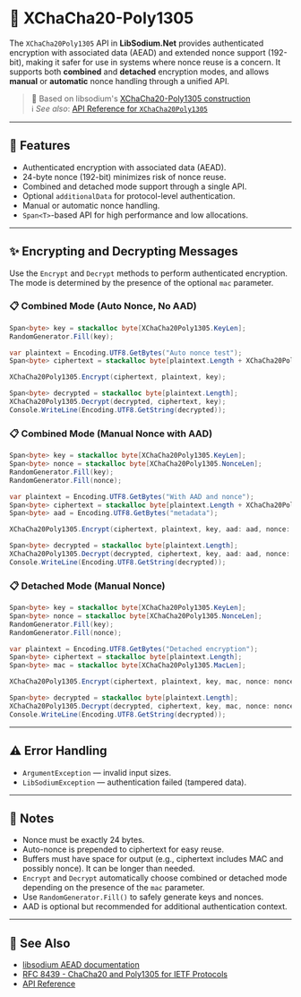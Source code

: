 # 🔐 XChaCha20-Poly1305

The `XChaCha20Poly1305` API in **LibSodium.Net** provides authenticated encryption with associated data (AEAD) and extended nonce support (192-bit), making it safer for use in systems where nonce reuse is a concern. It supports both **combined** and **detached** encryption modes, and allows **manual** or **automatic** nonce handling through a unified API.

> 🧂 Based on libsodium's [XChaCha20-Poly1305 construction](https://doc.libsodium.org/secret-key_cryptography/aead/chacha20-poly1305/xchacha20-poly1305_construction)<br/>
> ℹ️ *See also*: [API Reference for `XChaCha20Poly1305`](../api/LibSodium.XChaCha20Poly1305.yml)

---

## 🌟 Features

- Authenticated encryption with associated data (AEAD).
- 24-byte nonce (192-bit) minimizes risk of nonce reuse.
- Combined and detached mode support through a single API.
- Optional `additionalData` for protocol-level authentication.
- Manual or automatic nonce handling.
- `Span<T>`-based API for high performance and low allocations.

---

## ✨ Encrypting and Decrypting Messages

Use the `Encrypt` and `Decrypt` methods to perform authenticated encryption. The mode is determined by the presence of the optional `mac` parameter.

### 📋 Combined Mode (Auto Nonce, No AAD)

```csharp
Span<byte> key = stackalloc byte[XChaCha20Poly1305.KeyLen];
RandomGenerator.Fill(key);

var plaintext = Encoding.UTF8.GetBytes("Auto nonce test");
Span<byte> ciphertext = stackalloc byte[plaintext.Length + XChaCha20Poly1305.MacLen + XChaCha20Poly1305.NonceLen];

XChaCha20Poly1305.Encrypt(ciphertext, plaintext, key);

Span<byte> decrypted = stackalloc byte[plaintext.Length];
XChaCha20Poly1305.Decrypt(decrypted, ciphertext, key);
Console.WriteLine(Encoding.UTF8.GetString(decrypted));
```

### 📋 Combined Mode (Manual Nonce with AAD)

```csharp
Span<byte> key = stackalloc byte[XChaCha20Poly1305.KeyLen];
Span<byte> nonce = stackalloc byte[XChaCha20Poly1305.NonceLen];
RandomGenerator.Fill(key);
RandomGenerator.Fill(nonce);

var plaintext = Encoding.UTF8.GetBytes("With AAD and nonce");
Span<byte> ciphertext = stackalloc byte[plaintext.Length + XChaCha20Poly1305.MacLen];
Span<byte> aad = Encoding.UTF8.GetBytes("metadata");

XChaCha20Poly1305.Encrypt(ciphertext, plaintext, key, aad: aad, nonce: nonce);

Span<byte> decrypted = stackalloc byte[plaintext.Length];
XChaCha20Poly1305.Decrypt(decrypted, ciphertext, key, aad: aad, nonce: nonce);
Console.WriteLine(Encoding.UTF8.GetString(decrypted));
```

### 📋 Detached Mode (Manual Nonce)

```csharp
Span<byte> key = stackalloc byte[XChaCha20Poly1305.KeyLen];
Span<byte> nonce = stackalloc byte[XChaCha20Poly1305.NonceLen];
RandomGenerator.Fill(key);
RandomGenerator.Fill(nonce);

var plaintext = Encoding.UTF8.GetBytes("Detached encryption");
Span<byte> ciphertext = stackalloc byte[plaintext.Length];
Span<byte> mac = stackalloc byte[XChaCha20Poly1305.MacLen];

XChaCha20Poly1305.Encrypt(ciphertext, plaintext, key, mac, nonce: nonce);

Span<byte> decrypted = stackalloc byte[plaintext.Length];
XChaCha20Poly1305.Decrypt(decrypted, ciphertext, key, mac, nonce: nonce);
Console.WriteLine(Encoding.UTF8.GetString(decrypted));
```

---

## ⚠️ Error Handling

- `ArgumentException` — invalid input sizes.
- `LibSodiumException` — authentication failed (tampered data).

---

## 📝 Notes

- Nonce must be exactly 24 bytes.
- Auto-nonce is prepended to ciphertext for easy reuse.
- Buffers must have space for output (e.g., ciphertext includes MAC and possibly nonce). It can be longer than needed.
- `Encrypt` and `Decrypt` automatically choose combined or detached mode depending on the presence of the `mac` parameter.
- Use `RandomGenerator.Fill()` to safely generate keys and nonces.
- AAD is optional but recommended for additional authentication context.

---

## 👀 See Also

- [libsodium AEAD documentation](https://doc.libsodium.org/secret-key_cryptography/aead)
- [RFC 8439 - ChaCha20 and Poly1305 for IETF Protocols](https://datatracker.ietf.org/doc/html/rfc8439)
- [API Reference](../api/LibSodium.XChaCha20Poly1305.yml)

